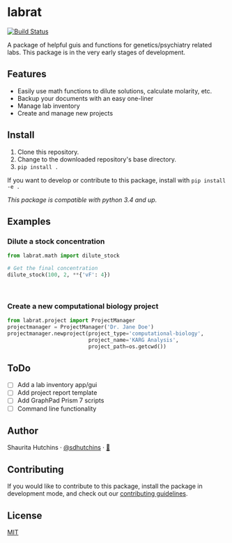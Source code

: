 # labrat
[![Build Status](https://travis-ci.org/sdhutchins/labrat.svg?branch=master)](https://travis-ci.org/sdhutchins/labrat)

A package of helpful guis and functions for genetics/psychiatry related labs. This package is in the very early stages of development.

## Features

- Easily use math functions to dilute solutions, calculate molarity, etc.
- Backup your documents with an easy one-liner
- Manage lab inventory
- Create and manage new projects

## Install
1. Clone this repository.
2. Change to the downloaded repository's base directory.
3. `pip install .`

If you want to develop or contribute to this package, install with `pip install -e .`

*This package is compatible with python 3.4 and up.*

## Examples

### Dilute a stock concentration

```python
from labrat.math import dilute_stock

# Get the final concentration
dilute_stock(100, 2, **{'vF': 4})
```
<br>

### Create a new computational biology project

```python
from labrat.project import ProjectManager
projectmanager = ProjectManager('Dr. Jane Doe')
projectmanager.newproject(project_type='computational-biology',
                          project_name='KARG Analysis',
                          project_path=os.getcwd())
```

## ToDo

- [ ] Add a lab inventory app/gui
- [ ] Add project report template
- [ ] Add GraphPad Prism 7 scripts
- [ ] Command line functionality

## Author

Shaurita Hutchins · [@sdhutchins](https://github.com/sdhutchins)
    · [:email:](mailto:sdhutchins@outlook.com)

## Contributing

If you would like to contribute to this package, install the package in
development mode, and check out our [contributing
guidelines](https://github.com/sdhutchins/labrat/blob/master/CONTRIBUTING.rst).

## License

[MIT](https://github.com/sdhutchins/labrat/blob/master/LICENSE)